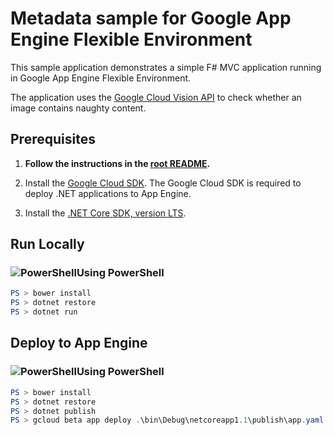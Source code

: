 # Metadata sample for Google App Engine Flexible Environment

This sample application demonstrates a simple F# MVC application
running in Google App Engine Flexible Environment.

The application uses the [Google Cloud Vision API](https://cloud.google.com/vision/)
to check whether an image contains naughty content.

## Prerequisites

1.  **Follow the instructions in the [root README](../../../README.md).**
  
2.  Install the [Google Cloud SDK](https://cloud.google.com/sdk/).  The Google Cloud SDK
    is required to deploy .NET applications to App Engine.

2.  Install the [.NET Core SDK, version LTS](https://www.microsoft.com/net/download/core#/lts).


## Run Locally

### ![PowerShell](../.resources/powershell.png)Using PowerShell

```psm1
PS > bower install
PS > dotnet restore
PS > dotnet run
```

## Deploy to App Engine

### ![PowerShell](../.resources/powershell.png)Using PowerShell


```psm1
PS > bower install
PS > dotnet restore
PS > dotnet publish
PS > gcloud beta app deploy .\bin\Debug\netcoreapp1.1\publish\app.yaml
```
